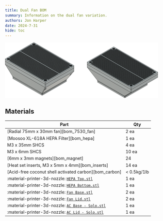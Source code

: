 ```yaml
---
title: Dual Fan BOM
summary: Information on the dual fan variation.
authors: Jon Harper
date: 2024-7-31
hide: toc
---
```


![preview](../assets/img/gallery_v2/ac.png)

## Materials

| Part | Qty |
|------|-----|
| [Radial 75mm x 30mm fan][bom_7530_fan]            | 2 ea |
| [Moosoo XL-618A HEPA Filter][bom_hepa]            | 1 ea |
| M3 x 35mm SHCS                                    | 4 ea |
| M3 x 6mm SHCS                                     | 10 ea |
| [6mm x 3mm magnets][bom_magnet]                   | 24    |
| [Heat set inserts, M3 x 5mm x 4mm][bom_inserts]   | 14 ea |
| [Acid-free coconut shell activated carbon][bom_carbon]                        | < 0.5kg/1lb |
| :material-printer-3d-nozzle: [`HEPA Top.stl`][v2_hepa_top]                    | 1 ea |
| :material-printer-3d-nozzle: [`HEPA Bottom.stl`][v2_bottom]                   | 1 ea |
| :material-printer-3d-nozzle: [`Fan Base.stl`][v2_fan_lid]                     | 2 ea |
| :material-printer-3d-nozzle: [`Fan Lid.stl`][v2_ac_lid_solo]                  | 2 ea |
| :material-printer-3d-nozzle: [`AC Base - Solo.stl`][v2_ac_base_solo]          | 1 ea |
| :material-printer-3d-nozzle: [`AC Lid - Solo.stl`][v2_ac_lid_solo]            | 1 ea |



[v2_coupler]: https://github.com/jon-harper/air_filter/blob/main/STL/V2/Fan%20Cages/15mm%20CPAP%20Coupler.stl
[v2_ac_base_duo]: https://github.com/jon-harper/air_filter/blob/main/STL/V2/AC%20Filter/AC%20Base%20-%20Duo.stl
[v2_ac_base_solo]: https://github.com/jon-harper/air_filter/blob/main/STL/V2/AC%20Filter/AC%20Base%20-%20Solo.stl
[v2_ac_lid_duo]: https://github.com/jon-harper/air_filter/blob/main/STL/V2/AC%20Filter/AC%20Lid%20-%20Duo.stl
[v2_ac_lid_solo]: https://github.com/jon-harper/air_filter/blob/main/STL/V2/AC%20Filter/AC%20Lid%20-%20Solo.stl
[v2_fan_base]: https://github.com/jon-harper/air_filter/blob/main/STL/V2/Fan%20Cages/Fan%20Base.stl
[v2_fan_lid]: https://github.com/jon-harper/air_filter/blob/main/STL/V2/Fan%20Cages/Fan%20Lid.stl
[v2_filter_cap]: https://github.com/jon-harper/air_filter/blob/main/STL/V2/Fan%20Cages/Filter%20Cap.stl
[v2_hepa_top]: https://github.com/jon-harper/air_filter/blob/main/STL/V2/HEPA/HEPA%20Top.stl
[v2_bottom]: https://github.com/jon-harper/air_filter/blob/main/STL/V2/HEPA/HEPA%20Bottom.stl
[v2_bottom_wago]: https://github.com/jon-harper/air_filter/blob/main/STL/V2/HEPA/HEPA%20Bottom%20-%20Wagos.stl
[v2_bottom_2020]: https://github.com/jon-harper/air_filter/blob/main/STL/V2/HEPA/HEPA%20Bottom%20-%202020%20Mount.stl
[v2_bottom_2020_splitter]: https://github.com/jon-harper/air_filter/blob/main/STL/V2/HEPA/HEPA%20Bottom%20-%202020%20Mount%20with%20Splitter.stl
[v2_bottom_2020_wago]: https://github.com/jon-harper/air_filter/blob/main/STL/V2/HEPA/HEPA%20Bottom%20-%202020%20Mount%20with%20Wagos.stl